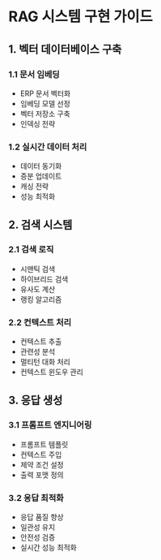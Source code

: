# RAG 시스템 구현 가이드

## 1. 벡터 데이터베이스 구축

### 1.1 문서 임베딩
- ERP 문서 벡터화
- 임베딩 모델 선정
- 벡터 저장소 구축
- 인덱싱 전략

### 1.2 실시간 데이터 처리
- 데이터 동기화
- 증분 업데이트
- 캐싱 전략
- 성능 최적화

## 2. 검색 시스템

### 2.1 검색 로직
- 시맨틱 검색
- 하이브리드 검색
- 유사도 계산
- 랭킹 알고리즘

### 2.2 컨텍스트 처리
- 컨텍스트 추출
- 관련성 분석
- 멀티턴 대화 처리
- 컨텍스트 윈도우 관리

## 3. 응답 생성

### 3.1 프롬프트 엔지니어링
- 프롬프트 템플릿
- 컨텍스트 주입
- 제약 조건 설정
- 출력 포맷 정의

### 3.2 응답 최적화
- 응답 품질 향상
- 일관성 유지
- 안전성 검증
- 실시간 성능 최적화 
